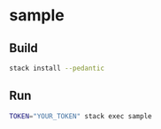 # sample

## Build

```sh
stack install --pedantic
```


## Run

```sh
TOKEN="YOUR_TOKEN" stack exec sample
```
